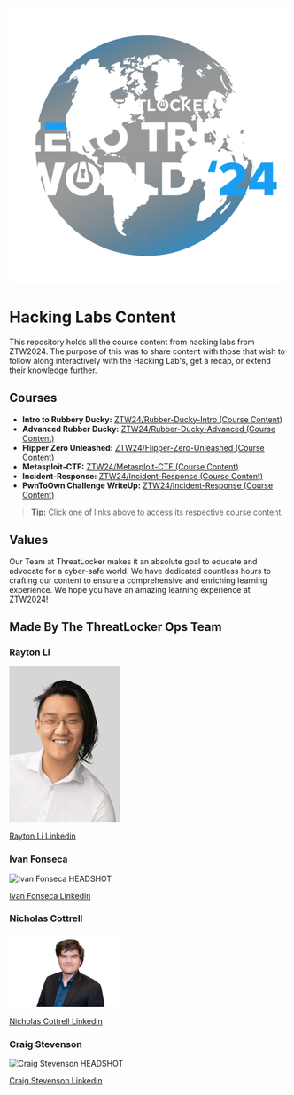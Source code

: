 ![ZTW Logo](Assets/ZTW_Logos_Full_500x500.png)

# Hacking Labs Content

This repository holds all the course content from hacking labs from ZTW2024.
The purpose of this was to share content with those that wish to follow along
interactively with the Hacking Lab's, get a recap, or extend their knowledge further.

## Courses

* **Intro to Rubbery Ducky:** [ZTW24/Rubber-Ducky-Intro (Course Content)](Rubber-Ducky-Intro/README.md)
* **Advanced Rubber Ducky:** [ZTW24/Rubber-Ducky-Advanced (Course Content)](Rubber-Ducky-Advanced/README.md)
* **Flipper Zero Unleashed:** [ZTW24/Flipper-Zero-Unleashed (Course Content)](Flipper-Zero-Unleashed/README.md)
* **Metasploit-CTF:**  [ZTW24/Metasploit-CTF (Course Content)](Metasploit-CTF/README.md)
* **Incident-Response:** [ZTW24/Incident-Response (Course Content)](Incident-Response/README.md)
* **PwnToOwn Challenge WriteUp:** [ZTW24/Incident-Response (Course Content)](/PwnToOwn/ReadMe.md)

> **Tip:** Click one of links above to access its respective course content.

## Values

Our Team at ThreatLocker makes it an absolute goal to educate and advocate for
a cyber-safe world. We have dedicated countless hours to crafting our content
to ensure a comprehensive and enriching learning experience. We hope you have an
amazing learning experience at ZTW2024!

## Made By The ThreatLocker Ops Team
### Rayton Li 

![Rayton Li HEADSHOT](Assets/HeadShots/Rayton_L_200x280.jpg)

[Rayton Li Linkedin](https://www.linkedin.com/in/rayton-li/)

### Ivan Fonseca

![Ivan Fonseca HEADSHOT]()

[Ivan Fonseca Linkedin](https://www.linkedin.com/in/ivan-fonseca-64139222b/)

### Nicholas Cottrell

![Nicholas Cottrell HEADSHOT](Assets/HeadShots/Nick_C_200x133.png)

[Nicholas Cottrell Linkedin](https://www.linkedin.com/in/nicholas-cottrell-083564165/)

### Craig Stevenson

![Craig Stevenson HEADSHOT]()

[Craig Stevenson Linkedin](https://www.linkedin.com/in/craig-stevenson-hq/)

